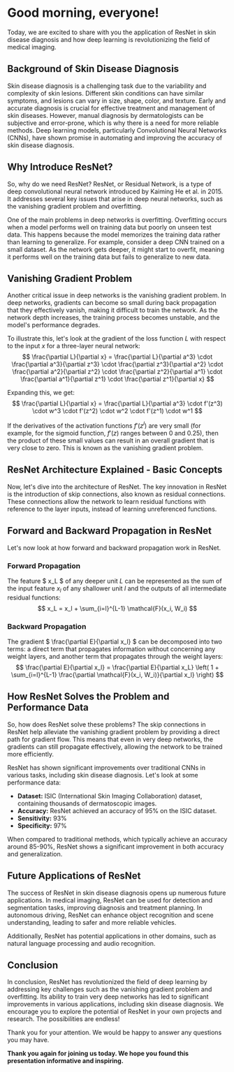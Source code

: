 # Good morning, everyone!

Today, we are excited to share with you the application of ResNet in skin disease diagnosis and how deep learning is revolutionizing the field of medical imaging.

## Background of Skin Disease Diagnosis

Skin disease diagnosis is a challenging task due to the variability and complexity of skin lesions. Different skin conditions can have similar symptoms, and lesions can vary in size, shape, color, and texture. Early and accurate diagnosis is crucial for effective treatment and management of skin diseases. However, manual diagnosis by dermatologists can be subjective and error-prone, which is why there is a need for more reliable methods. Deep learning models, particularly Convolutional Neural Networks (CNNs), have shown promise in automating and improving the accuracy of skin disease diagnosis.

## Why Introduce ResNet?

So, why do we need ResNet? ResNet, or Residual Network, is a type of deep convolutional neural network introduced by Kaiming He et al. in 2015. It addresses several key issues that arise in deep neural networks, such as the vanishing gradient problem and overfitting.

One of the main problems in deep networks is overfitting. Overfitting occurs when a model performs well on training data but poorly on unseen test data. This happens because the model memorizes the training data rather than learning to generalize. For example, consider a deep CNN trained on a small dataset. As the network gets deeper, it might start to overfit, meaning it performs well on the training data but fails to generalize to new data.

## Vanishing Gradient Problem

Another critical issue in deep networks is the vanishing gradient problem. In deep networks, gradients can become so small during back propagation that they effectively vanish, making it difficult to train the network. As the network depth increases, the training process becomes unstable, and the model's performance degrades.

To illustrate this, let's look at the gradient of the loss function $L$ with respect to the input $x$ for a three-layer neural network:
$$
\frac{\partial L}{\partial x} = \frac{\partial L}{\partial a^3} \cdot \frac{\partial a^3}{\partial z^3} \cdot \frac{\partial z^3}{\partial a^2} \cdot \frac{\partial a^2}{\partial z^2} \cdot \frac{\partial z^2}{\partial a^1} \cdot \frac{\partial a^1}{\partial z^1} \cdot \frac{\partial z^1}{\partial x} 
$$

Expanding this, we get:
$$
\frac{\partial L}{\partial x} = \frac{\partial L}{\partial a^3} \cdot f'(z^3) \cdot w^3 \cdot f'(z^2) \cdot w^2 \cdot f'(z^1) \cdot w^1 
$$

If the derivatives of the activation functions $f'(z^l)$ are very small (for example, for the sigmoid function, $f'(z)$ ranges between 0 and 0.25), then the product of these small values can result in an overall gradient that is very close to zero. This is known as the vanishing gradient problem.

## ResNet Architecture Explained - Basic Concepts

Now, let's dive into the architecture of ResNet. The key innovation in ResNet is the introduction of skip connections, also known as residual connections. These connections allow the network to learn residual functions with reference to the layer inputs, instead of learning unreferenced functions.


## Forward and Backward Propagation in ResNet

Let's now look at how forward and backward propagation work in ResNet.

### Forward Propagation

The feature $ x_L $ of any deeper unit $L$ can be represented as the sum of the input feature $x_l$ of any shallower unit $l$ and the outputs of all intermediate residual functions:
$$
x_L = x_l + \sum_{i=l}^{L-1} \mathcal{F}(x_i, W_i)
$$

### Backward Propagation

The gradient $ \frac{\partial E}{\partial x_l} $ can be decomposed into two terms: a direct term that propagates information without concerning any weight layers, and another term that propagates through the weight layers:
$$
\frac{\partial E}{\partial x_l} = \frac{\partial E}{\partial x_L} \left( 1 + \sum_{i=l}^{L-1} \frac{\partial \mathcal{F}(x_i, W_i)}{\partial x_l} \right)
$$

## How ResNet Solves the Problem and Performance Data

So, how does ResNet solve these problems? The skip connections in ResNet help alleviate the vanishing gradient problem by providing a direct path for gradient flow. This means that even in very deep networks, the gradients can still propagate effectively, allowing the network to be trained more efficiently.

ResNet has shown significant improvements over traditional CNNs in various tasks, including skin disease diagnosis. Let's look at some performance data:

- **Dataset:** ISIC (International Skin Imaging Collaboration) dataset, containing thousands of dermatoscopic images.
- **Accuracy:** ResNet achieved an accuracy of 95% on the ISIC dataset.
- **Sensitivity:** 93%
- **Specificity:** 97%

When compared to traditional methods, which typically achieve an accuracy around 85-90%, ResNet shows a significant improvement in both accuracy and generalization.

## Future Applications of ResNet

The success of ResNet in skin disease diagnosis opens up numerous future applications. In medical imaging, ResNet can be used for detection and segmentation tasks, improving diagnosis and treatment planning. In autonomous driving, ResNet can enhance object recognition and scene understanding, leading to safer and more reliable vehicles.

Additionally, ResNet has potential applications in other domains, such as natural language processing and audio recognition.

## Conclusion

In conclusion, ResNet has revolutionized the field of deep learning by addressing key challenges such as the vanishing gradient problem and overfitting. Its ability to train very deep networks has led to significant improvements in various applications, including skin disease diagnosis. We encourage you to explore the potential of ResNet in your own projects and research. The possibilities are endless!

Thank you for your attention. We would be happy to answer any questions you may have.

**Thank you again for joining us today. We hope you found this presentation informative and inspiring.**

